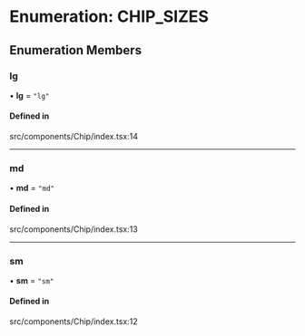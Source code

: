 # Enumeration: CHIP\_SIZES

## Enumeration Members

### lg

• **lg** = ``"lg"``

#### Defined in

src/components/Chip/index.tsx:14

___

### md

• **md** = ``"md"``

#### Defined in

src/components/Chip/index.tsx:13

___

### sm

• **sm** = ``"sm"``

#### Defined in

src/components/Chip/index.tsx:12
